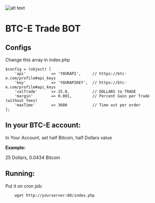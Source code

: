 ![alt text](http://bitcoinprice.net/wp-content/uploads/2015/05/icon1.png "BTC-E TRADE BOT") 

# BTC-E Trade BOT 


## Configs


Change this array in index.php


	$config = (object) [
		'api' 	    	=> 'YOURAPI',     // https://btc-e.com/profile#api_keys
		'key' 		    => 'YOURAPIKEY',  // https://btc-e.com/profile#api_keys
		'valTrade'		=> 25.0,          // DOLLARS to TRADE
		'margin'        => 0.001,         // Percent Gain per Trade (without fees)
		'maxTime' 	    => 3600           // Time out per order
	];
	
	

## In your BTC-E account:
In Your Account, set half Bitcoin, half Dollars value
 
**Example:**
 
25 Dollars, 0.0434 Bitcoin
 
## Running:
  Put it on cron job:
 
		wget http://yourserver:80/index.php
	
